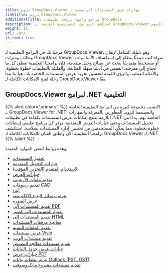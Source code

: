 ```yaml
---
title: دروس GroupDocs.Viewer - مهارات عرض المستندات الرئيسية
linktitle: دروس GroupDocs.Viewer
additionalTitle: مراجع واجهة برمجة تطبيقات GroupDocs
description: استكشف البرامج التعليمية الخاصة بـ GroupDocs.Viewer للحصول على إرشادات شاملة حول تعظيم إمكانات عرض المستندات. أطلق العنان لإمكاناته الكاملة اليوم!
weight: 11
url: /ar/
is_root: true
---
```


مرحبًا بك في البرامج التعليمية لـ GroupDocs.Viewer، وهو دليلك الشامل لإتقان وظائف وميزات GroupDocs.Viewer. سواء كنت مبتدئًا يتطلع إلى استكشاف الأساسيات أو مستخدمًا متمرسًا يبحث عن نصائح وحيل متقدمة، فإن برامجنا التعليمية تغطي كل ما تحتاج إلى معرفته. انغمس في أدلتنا سهلة المتابعة، والمليئة بالتعليمات خطوة بخطوة، والأمثلة العملية، والرؤى القيمة لتحسين تجربة عرض المستندات الخاصة بك. هيا بنا نبدأ رحلة لفتح الإمكانات الكاملة لـ GroupDocs.Viewer معًا.

## GroupDocs.Viewer لبرامج .NET التعليمية
{{% alert color="primary" %}}
اكتشف مجموعة كبيرة من البرامج التعليمية الخاصة بـ GroupDocs.Viewer for .NET، والمصممة لتزويد المطورين بالمعرفة والمهارات اللازمة لدمج إمكانات عرض المستندات بكفاءة في تطبيقات .NET الخاصة بهم. بدءًا من تحميل المستندات وحتى خيارات العرض المتقدمة، يوفر كل برنامج تعليمي إرشادات خطوة بخطوة، مما يمكّن المستخدمين من تحسين إدارة المستندات بسلاسة. استكشف برامجنا التعليمية الآن واطلق العنان للإمكانات الكاملة لـ GroupDocs.Viewer لـ .NET
{{% /alert %}}

وهذه روابط لبعض الموارد المفيدة:
 
- [تحميل المستندات](./net/loading-documents/)
- [خيارات التحميل المتقدمة](./net/advanced-loading/)
- [الاستخدام المتقدم (التخزين المؤقت)](./net/advanced-usage-caching/)
- [خيارات العرض](./net/rendering-options/)
- [تقديم ملفات الأرشيف](./net/rendering-archive-files/)
- [تقديم رسومات CAD](./net/rendering-cad-drawings/)
- [ابدء](./net/getting-started/)
- [عرض رسائل البريد الإلكتروني](./net/rendering-email-messages/)
- [عرض الصورة](./net/image-rendering/)
- [تقديم المستندات إلى PDF](./net/rendering-documents-pdf/)
- [تقديم المستندات إلى الصور](./net/rendering-documents-images/)
- [تقديم المستندات إلى HTML](./net/rendering-documents-html/)
- [معالجة مرفقات المستندات](./net/processing-document-attachments/)
- [تقديم الملفات النصية](./net/rendering-text-files/)
- [عرض مستندات Visio](./net/rendering-visio-documents/)
- [تقديم مستندات الويب](./net/rendering-web-documents/)
- [تقديم مستندات معالجة النصوص](./net/rendering-word-processing-documents/)
- [خيارات عرض جدول البيانات](./net/spreadsheet-rendering-options/)
- [خيارات عرض PDF](./net/pdf-rendering-options/)
- [عرض ملفات بيانات Outlook (PST، OST)](./net/rendering-outlook-data-files/)
- [تقديم مستندات مشروع مايكروسوفت](./net/rendering-ms-project-documents/)
